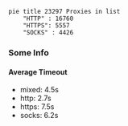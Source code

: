 
```mermaid
pie title 23297 Proxies in list
    "HTTP" : 16760
    "HTTPS": 5557
    "SOCKS" : 4426
```

### Some Info
#### Average Timeout

- mixed: 4.5s
- http: 2.7s
- https: 7.5s
- socks: 6.2s